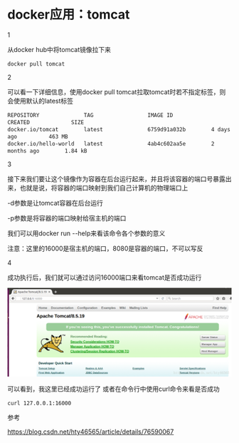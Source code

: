 # docker应用：tomcat

1

从docker hub中将tomcat镜像拉下来

```
docker pull tomcat
```

2

可以看一下详细信息，使用docker pull tomcat拉取tomcat时若不指定标签，则会使用默认的latest标签

```
REPOSITORY              TAG                 IMAGE ID            CREATED             SIZE
docker.io/tomcat        latest              6759d91a032b        4 days ago          463 MB
docker.io/hello-world   latest              4ab4c602aa5e        2 months ago        1.84 kB
```

3

接下来我们要让这个镜像作为容器在后台运行起来，并且将该容器的端口号暴露出来，也就是说，将容器的端口映射到我们自己计算机的物理端口上

-d参数是让tomcat容器在后台运行

-p参数是将容器的端口映射给宿主机的端口

我们可以用docker run --help来看该命令各个参数的意义

注意：这里的16000是宿主机的端口，8080是容器的端口，不可以写反

4

成功执行后，我们就可以通过访问16000端口来看tomcat是否成功运行

![](/assets/WNOPWO~FMWA{%28RW$7GSY%297X.png)

可以看到，我这里已经成功运行了 或者在命令行中使用curl命令来看是否成功

```
curl 127.0.0.1:16000
```

参考

https://blog.csdn.net/hty46565/article/details/76590067




